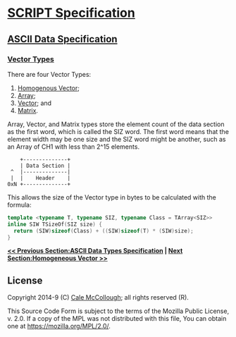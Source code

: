 # [SCRIPT Specification](../../readme.md)

## [ASCII Data Specification](../readme.md)

### [Vector Types](readme.md)

There are four Vector Types:

1. [Homogenous Vector](./homogeneous_vector.md);
2. [Array](./array.md);
3. [Vector](./vector.md); and
4. [Matrix](./matrix).

Array, Vector, and Matrix types store the element count of the data section as the first word, which is called the SIZ word. The first word means that the element width may be one size and the SIZ word might be another, such as an Array of CH1 with less than 2^15 elements.

```AsciiArt
    +--------------+
    | Data Section |
 ^  |--------------|
 |  |    Header    |
0xN +--------------+
```

This allows the size of the Vector type in bytes to be calculated with the formula:

```C++
template <typename T, typename SIZ, typename Class = TArray<SIZ>>
inline SIW TSizeOf(SIZ size) {
  return (SIW)sizeof(Class) + ((SIW)sizeof(T) * (SIW)size);
}
```

**[<< Previous Section:ASCII Data Types Specification](../readme.md) | [Next Section:Homogeneous Vector >>](./homogeneous_vector.md)**

## License

Copyright 2014-9 (C) [Cale McCollough](https://calemccollough.github.io); all rights reserved (R).

This Source Code Form is subject to the terms of the Mozilla Public License, v. 2.0. If a copy of the MPL was not distributed with this file, You can obtain one at <https://mozilla.org/MPL/2.0/>.
